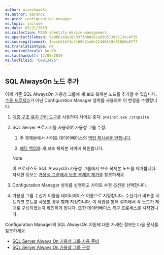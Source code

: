 ```yaml
---
author: aczechowski
ms.author: aaroncz
ms.prod: configuration-manager
ms.topic: include
ms.date: 05/21/2019
ms.collection: M365-identity-device-management
ms.openlocfilehash: 0e90b24da10c03ff080d6cad5d61399c13ec4f35
ms.sourcegitcommit: 1bccb61bf3c7c69d51e0e224d0619c8f608e8777
ms.translationtype: HT
ms.contentlocale: ko-KR
ms.lasthandoff: 12/05/2019
ms.locfileid: "68912425"
---
```

## <a name="bkmk_sqlao"></a>SQL AlwaysOn 노드 추가

<!--3127336-->

이제 기존 SQL AlwaysOn 가용성 그룹에 새 보조 복제본 노드를 추가할 수 있습니다. [수동 프로세스](/sccm/core/servers/deploy/configure/configure-aoag#bkmk_sync)가 아닌 Configuration Manager 설치를 사용하여 이 변경을 수행합니다.

1. [계층 구조 유지 관리 도구](/sccm/core/servers/manage/hierarchy-maintenance-tool-preinst.exe)를 사용하여 사이트 중지: `preinst.exe /stopsite`

1. SQL Server 프로시저를 사용하여 가용성 그룹 수정:

    1. 주 복제본에서 사이트 데이터베이스의 [백업 복사본을 만듭니다](https://docs.microsoft.com/sql/relational-databases/backup-restore/create-a-full-database-backup-sql-server?view=sql-server-2017).

    1. [해당 백업](https://docs.microsoft.com/sql/relational-databases/backup-restore/restore-a-database-backup-using-ssms?view=sql-server-2017)을 새 보조 복제본 서버에 복원합니다.

    > [!Note]  
    > 이 프로세스도 SQL AlwaysOn 가용성 그룹에서 보조 복제본 노드를 제거합니다. 자세한 정보는 [가용성 그룹에서 보조 복제본 제거](https://docs.microsoft.com/sql/database-engine/availability-groups/windows/remove-a-secondary-replica-from-an-availability-group-sql-server?view=sql-server-2017)를 참조하세요.

1. Configuration Manager 설치를 실행하고 사이트 수정 옵션을 선택합니다.

1. 가용성 그룹 수신기 이름을 데이터베이스 이름으로 지정합니다. 수신기가 비표준 네트워크 포트를 사용할 경우 함께 지정합니다. 이 작업을 통해 설치에서 각 노드가 제대로 구성되었는지 확인하게 됩니다. 또한 데이터베이스 복구 프로세스를 시작합니다.

Configuration Manager의 SQL AlwaysOn 지원에 대한 자세한 정보는 다음 문서를 참조하세요.

- [SQL Server Always On 가용성 그룹 사용 준비](/sccm/core/servers/deploy/configure/sql-server-alwayson-for-a-highly-available-site-database)
- [SQL Server Always On 가용성 그룹 구성](/sccm/core/servers/deploy/configure/configure-aoag)
